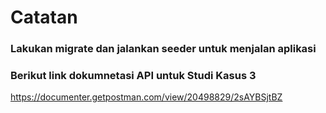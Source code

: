 # Catatan

### Lakukan migrate dan jalankan seeder untuk menjalan aplikasi
### Berikut link dokumnetasi API untuk Studi Kasus 3

https://documenter.getpostman.com/view/20498829/2sAYBSjtBZ